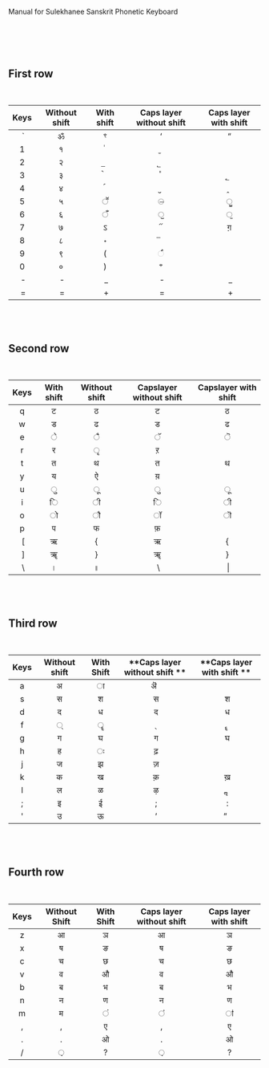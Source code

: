 Manual for Sulekhanee Sanskrit Phonetic Keyboard

&nbsp;
=

First row
---------
&nbsp;

| **Keys** | **Without shift** | **With shift** | **Caps layer without shift** | **Caps layer with shift** |
| :---: | :---: | :---: | :---: | :---: |
|  \` | ॐ | ꣳ | ‘ | “ |
| &#49; | १ | ॑ | ᳕ |   |
| &#50; | २ | ॒ | ᳖ |   |
| &#51; | ३ | ॓ | ᳚ | ᳗ |
| &#52; | ४ | ॔ | ᳘ | ᳙ |
| &#53; | ५ | ॕ | ᳔ | ॗ |
| &#54; | ६ | ँ | ॖ | ᳞ |
| &#55; | ७ | ऽ | ᳓ | ग़ |
| &#56; | ८ | ॰ | ᳒ |   |
| &#57; | ९ | ( | ᳑ |   |
| &#48; | ० | ) | ꣲ |   |
|  - |  - |  \_ |  - |  \_ |
|  = |  = |  + |  = |  + |


&nbsp;
-

Second row
----------

&nbsp;

| **Keys** | **With shift** | **Without shift** | **Capslayer without shift** | **Capslayer with shift** |
| :---: | :---: | :---: | :---: | :---: |
| q | ट | ठ | ट | ठ |
| w | ड | ढ | ड | ढ |
| e | े | ै | ॅ | ॆ |
| r | र | ृ | ऱ |   |
| t | त | थ | त | थ |
| y | य | ऐ | य़ |   |
| u | ु | ू | ु | ू |
| i | ि | ी | ि | ी |
| o | ो | ौ | ॉ | ॊ |
| p | प | फ | फ़ |   |
|  \[ | ऋ | { | ऋ | { |
|  \] | ॠ | } | ॠ | } |
|  \\ | । | ॥ |  \\ |  \| |


&nbsp;
-

Third row
---------

&nbsp;

| **Keys** | **Without shift** | **With Shift** | **\*\*Caps layer without shift \*\*** | **\*\*Caps layer with shift \*\*** |
| :---: | :---: | :---: | :---: | :---: |
| a | अ | ा | ऄ  |   |
| s | स | श |  स |  श |
| d | द | ध |  द |  ध |
| f | ् | ॄ |  ् |  ॄ |
| g | ग | घ |  ग |  घ |
| h | ह | ः |  ढ़ |   |
| j | ज | झ |  ज़ |   |
| k | क | ख |  क़ |  ख़ |
| l | ल | ळ |  ऴ |  ॢ |
| ; | इ | ई |  ; |  : |
| ' | उ | ऊ |  ’ | ”  |


&nbsp;
-

Fourth row
----------

&nbsp;

| **Keys** | **Without Shift** | **With Shift** | **Caps layer without shift** | **Caps layer with shift** |
| :---: | :---: | :---: | :---: | :---: |
| z | आ | ञ | आ | ञ |
| x | ष | ङ | ष | ङ |
| c | च | छ | च | छ |
| v | व | औ | व | औ |
| b | ब | भ | ब | भ |
| n | न | ण | न | ण |
| m | म | ं | ऺ | ऻ |
| , | , | ए | , | ए |
| . | . | ओ | . | ओ |
| / | ़ | ? | ़ | ? |


&nbsp;

&nbsp;

&nbsp;
